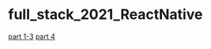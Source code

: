# full_stack_2021_ReactNative
[part 1-3](https://github.com/yumoL/full_stack_2021_ReactNative/tree/main/rate-repository-app)
[part 4](https://github.com/yumoL/full_stack_2021_ReactNative/tree/part4/rate-repository-app)
